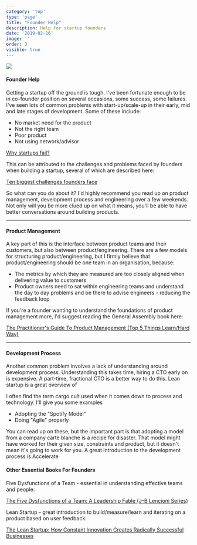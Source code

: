 ```yaml
---
category: 'top'
type: 'page'
title: "Founder Help"
description: Help for startup founders
date: '2019-02-16'
image: ''
order: 3
visible: true
---
```


![](../startup.png)

#### Founder Help

Getting a startup off the ground is tough.  I've been fortunate enough to be in co-founder position on several occasions, some success, some failures.  I've seen lots of common problems with start-up/scale-up in their early, mid and late stages of development.  Some of these include:

* No market need for the product
* Not the right team
* Poor product
* Not using network/advisor

[Why startups fail?](https://www.entrepreneur.com/article/307724)

This can be attributed to the challenges and problems faced by founders when building a startup, several of which are described here:

[Ten biggest challenges founders face](https://easternpeak.com/blog/the-10-biggest-challenges-startup-founders-face-when-building-a-tech-startup-team/)

So what can you do about it?  I'd highly recommend you read up on product management, development process and engineering over a few weekends.  Not only will you be more clued up on what it means, you'll be able to have better conversations around building products.

--- 

#### Product Management

A key part of this is the interface between product teams and their customers, but also between product/engineering.  There are a few models for structuring product/engineering, but I firmly believe that product/engineering should be one team in an organisation, because:

* The metrics by which they are measured are too closely aligned when delivering value to customers 
* Product owners need to sat within engineering teams and understand the day to day problems and be there to advise engineers - reducing the feedback loop

If you're a founder wanting to understand the foundations of product management more, I'd suggest reading the General Assembly book here:

<a target="_blank" href="https://www.amazon.co.uk/gp/product/B00LTUC882/ref=as_li_tl?ie=UTF8&camp=1634&creative=6738&creativeASIN=B00LTUC882&linkCode=as2&tag=wwwjonathanho-21&linkId=ae9a8efe5bb98a87c1bea23691e39920">The Practitioner's Guide To Product Management (Top 5 Things Learn/Hard Way)</a><img src="//ir-uk.amazon-adsystem.com/e/ir?t=wwwjonathanho-21&l=am2&o=2&a=B00LTUC882" width="1" height="1" border="0" alt="" style="border:none !important; margin:0px !important;" />

--- 

#### Development Process

Another common problem involves a lack of understanding around development process.  Understanding this takes time, hiring a CTO early on is expensive.  A part-time, fractional CTO is a better way to do this.  Lean startup is a great overview of 

I often find the term cargo cult used when it comes down to process and technology.  I'll give you some examples

* Adopting the "Spotify Model"
* Doing "Agile" properly

You can read up on these, but the important part is that adopting a model from a company carte blanche is a recipe for disaster.  That model might have worked for their given size, constraints and product, but it doesn't mean it's going to work for you.  A great introduction to the development process is Accelerate

#### Other Essential Books For Founders

Five Dysfunctions of a Team - essential in understanding effective teams and people:

<a target="_blank" href="https://www.amazon.co.uk/gp/product/0787960756/ref=as_li_tl?ie=UTF8&camp=1634&creative=6738&creativeASIN=0787960756&linkCode=as2&tag=wwwjonathanho-21&linkId=2d95727a4afc8ee9dfb9af39e7f31994">The Five Dysfunctions of a Team: A Leadership Fable (J–B Lencioni Series)</a><img src="//ir-uk.amazon-adsystem.com/e/ir?t=wwwjonathanho-21&l=am2&o=2&a=0787960756" width="1" height="1" border="0" alt="" style="border:none !important; margin:0px !important;" />

Lean Startup - great introduction to build/measure/learn and iterating on a product based on user feedback:

<a target="_blank" href="https://www.amazon.co.uk/gp/product/0670921602/ref=as_li_tl?ie=UTF8&camp=1634&creative=6738&creativeASIN=0670921602&linkCode=as2&tag=wwwjonathanho-21&linkId=ff042604415e72ef3da66cf8a2bd0001">The Lean Startup: How Constant Innovation Creates Radically Successful Businesses</a><img src="//ir-uk.amazon-adsystem.com/e/ir?t=wwwjonathanho-21&l=am2&o=2&a=0670921602" width="1" height="1" border="0" alt="" style="border:none !important; margin:0px !important;" />